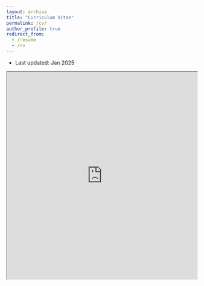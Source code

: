```yaml
---
layout: archive
title: "Curriculum Vitae"
permalink: /cv/
author_profile: true
redirect_from:
  - /resume
  - /cv
---
```


 -  Last updated: Jan 2025 

<center>
<iframe src="https://drive.google.com/file/d/1eLj6PwuhQ9YmPUCBQVehdwB9RGXh-msy/preview" width="100%" height="550" allow="autoplay" scrolling = "yes" ></iframe>
</center>

